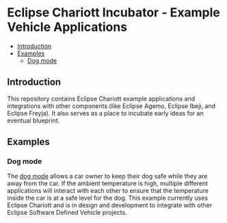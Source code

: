 # Eclipse Chariott Incubator - Example Vehicle Applications

- [Introduction](#introduction)
- [Examples](#examples)
  - [Dog mode](#dog-mode)

## Introduction

This repository contains Eclipse Chariott example applications and integrations with other
components (like Eclipse Agemo, Eclipse Ibeji, and Eclipse Freyja). It also serves as a place to
incubate early ideas for an eventual blueprint.

## Examples

### Dog mode

The [dog mode](./dogmode/README.md) allows a car owner to keep their dog safe while they are away
from the car. If the ambient temperature is high, multiple different applications will interact
with each other to ensure that the temperature inside the car is at a safe level for the dog. This
example currently uses Eclipse Chariott and is in design and development to integrate with other
Eclipse Software Defined Vehicle projects.
